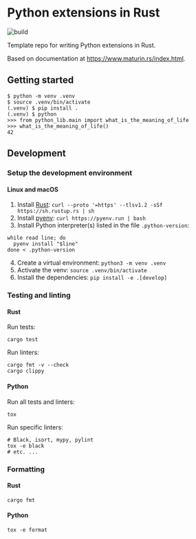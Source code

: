 # Python extensions in Rust

![build](https://github.com/kmdouglass/python-rust/actions/workflows/build.yml/badge.svg)

Template repo for writing Python extensions in Rust.

Based on documentation at https://www.maturin.rs/index.html.

## Getting started

```console
$ python -m venv .venv
$ source .venv/bin/activate
(.venv) $ pip install .
(.venv) $ python
>>> from python_lib.main import what_is_the_meaning_of_life
>>> what_is_the_meaning_of_life()
42

```

## Development

### Setup the development environment

#### Linux and macOS

1. Install [Rust](https://www.rust-lang.org/learn/get-started): `curl --proto '=https' --tlsv1.2 -sSf https://sh.rustup.rs | sh`
2. Install [pyenv](https://github.com/pyenv/pyenv): `curl https://pyenv.run | bash`
3. Install Python interpreter(s) listed in the file `.python-version`:

```console
while read line; do
  pyenv install "$line"
done < .python-version
```
4. Create a virtual environment: `python3 -m venv .venv`
5. Activate the venv: `source .venv/bin/activate`
6. Install the dependencies: `pip install -e .[develop]`

### Testing and linting

#### Rust

Run tests:

```console
cargo test
```

Run linters:

 ``` console
 cargo fmt -v --check
 cargo clippy
 ```

 #### Python

 Run all tests and linters:

 ```console
 tox
 ```

 Run specific linters:

```console
# Black, isort, mypy, pylint
tox -e black
# etc. ...
```

### Formatting

#### Rust

```console
cargo fmt
```

#### Python

```console
tox -e format
```
